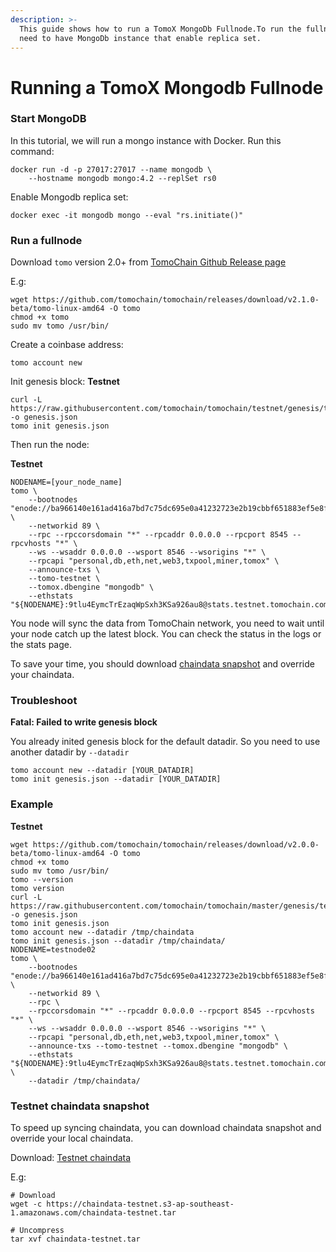 ```yaml
---
description: >-
  This guide shows how to run a TomoX MongoDb Fullnode.To run the fullnode, you
  need to have MongoDb instance that enable replica set.
---
```


# Running a TomoX Mongodb Fullnode

### Start MongoDB <a id="start-mongodb"></a>

In this tutorial, we will run a mongo instance with Docker. Run this command:

```text
docker run -d -p 27017:27017 --name mongodb \
    --hostname mongodb mongo:4.2 --replSet rs0
```

Enable Mongodb replica set:

```text
docker exec -it mongodb mongo --eval "rs.initiate()"
```

### Run a fullnode <a id="run-a-fullnode"></a>

Download `tomo` version 2.0+ from [TomoChain Github Release page](https://github.com/tomochain/tomochain/releases)

E.g:

```text
wget https://github.com/tomochain/tomochain/releases/download/v2.1.0-beta/tomo-linux-amd64 -O tomo
chmod +x tomo
sudo mv tomo /usr/bin/
```

Create a coinbase address:

```text
tomo account new
```

Init genesis block: **Testnet**

```text
curl -L https://raw.githubusercontent.com/tomochain/tomochain/testnet/genesis/testnet.json -o genesis.json
tomo init genesis.json
```

Then run the node:

**Testnet**

```text
NODENAME=[your_node_name]
tomo \
    --bootnodes "enode://ba966140e161ad416a7bd7c75dc695e0a41232723e2b19cbbf651883ef5e8f2528801b17b9d63152814d219a58a4fcc3e3c877486e64057523f6714092348efa@195.154.150.210:30301" \
    --networkid 89 \
    --rpc --rpccorsdomain "*" --rpcaddr 0.0.0.0 --rpcport 8545 --rpcvhosts "*" \
    --ws --wsaddr 0.0.0.0 --wsport 8546 --wsorigins "*" \
    --rpcapi "personal,db,eth,net,web3,txpool,miner,tomox" \
    --announce-txs \
    --tomo-testnet \
    --tomox.dbengine "mongodb" \
    --ethstats "${NODENAME}:9tlu4EymcTrEzaqWpSxh3KSa926au8@stats.testnet.tomochain.com"
```

You node will sync the data from TomoChain network, you need to wait until your node catch up the latest block. You can check the status in the logs or the stats page.

To save your time, you should download [chaindata snapshot](https://docs.tomochain.com/masternode/tomox-fullnode/#testnet-chaindata-snapshot) and override your chaindata.

### Troubleshoot <a id="troubleshoot"></a>

**Fatal: Failed to write genesis block**

You already inited genesis block for the default datadir. So you need to use another datadir by `--datadir`

```text
tomo account new --datadir [YOUR_DATADIR]
tomo init genesis.json --datadir [YOUR_DATADIR]
```

### Example <a id="example"></a>

**Testnet**

```text
wget https://github.com/tomochain/tomochain/releases/download/v2.0.0-beta/tomo-linux-amd64 -O tomo
chmod +x tomo
sudo mv tomo /usr/bin/
tomo --version
tomo version
curl -L https://raw.githubusercontent.com/tomochain/tomochain/master/genesis/testnet.json -o genesis.json
tomo init genesis.json 
tomo account new --datadir /tmp/chaindata
tomo init genesis.json --datadir /tmp/chaindata/
NODENAME=testnode02
tomo \
    --bootnodes "enode://ba966140e161ad416a7bd7c75dc695e0a41232723e2b19cbbf651883ef5e8f2528801b17b9d63152814d219a58a4fcc3e3c877486e64057523f6714092348efa@195.154.150.210:30301" \
    --networkid 89 \
    --rpc \
    --rpccorsdomain "*" --rpcaddr 0.0.0.0 --rpcport 8545 --rpcvhosts "*" \
    --ws --wsaddr 0.0.0.0 --wsport 8546 --wsorigins "*" \
    --rpcapi "personal,db,eth,net,web3,txpool,miner,tomox" \
    --announce-txs --tomo-testnet --tomox.dbengine "mongodb" \
    --ethstats "${NODENAME}:9tlu4EymcTrEzaqWpSxh3KSa926au8@stats.testnet.tomochain.com" \
    --datadir /tmp/chaindata/
```

### Testnet chaindata snapshot <a id="testnet-chaindata-snapshot"></a>

To speed up syncing chaindata, you can download chaindata snapshot and override your local chaindata.

Download: [Testnet chaindata](https://chaindata-testnet.s3-ap-southeast-1.amazonaws.com/chaindata-testnet.tar)

E.g:

```text
# Download
wget -c https://chaindata-testnet.s3-ap-southeast-1.amazonaws.com/chaindata-testnet.tar

# Uncompress
tar xvf chaindata-testnet.tar
```

